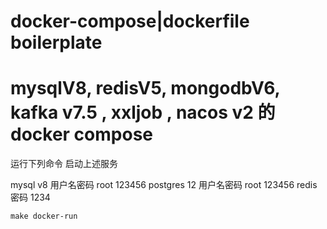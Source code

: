 # docker-compose|dockerfile boilerplate
# mysqlV8, redisV5, mongodbV6, kafka v7.5 , xxljob , nacos v2  的 docker compose
运行下列命令 启动上述服务

mysql v8 用户名密码 root 123456
postgres 12 用户名密码 root 123456
redis 密码 1234

```shell
make docker-run
```